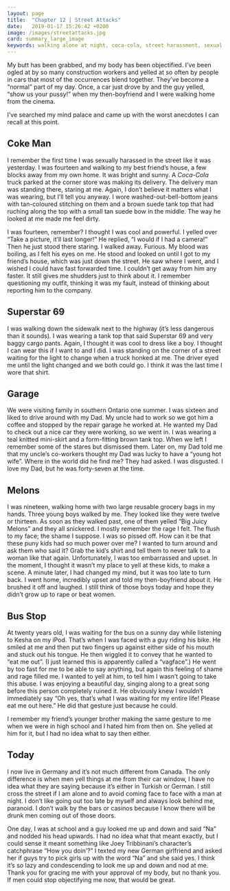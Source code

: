 ```yaml
---
layout: page
title:  "Chapter 12 | Street Attacks"
date:   2019-01-17 15:26:42 +0200
image: /images/streetattacks.jpg
card: summary_large_image
keywords: walking alone at night, coca-cola, street harassment, sexual harassment, oogling, everyday sexism, vag face, objectification of women, sexualisation of women
---
```

My butt has been grabbed, and my body has been objectified. I’ve been ogled at by so many construction workers and yelled at so often by people in cars that most of the occurrences blend together. They’ve become a “normal” part of my day. Once, a car just drove by and the guy yelled, “show us your pussy!” when my then-boyfriend and I were walking home from the cinema.

I’ve searched my mind palace and came up with the worst anecdotes I can recall at this point.

## Coke Man
I remember the first time I was sexually harassed in the street like it was yesterday. I was fourteen and walking to my best friend’s house, a few blocks away from my own home. It was bright and sunny. A *Coca-Cola* truck parked at the corner store was making its delivery. The delivery man was standing there, staring at me. Again, I don’t believe it matters what I was wearing, but I’ll tell you anyway. I wore washed-out-bell-bottom jeans with tan-coloured stitching on them and a brown suede tank top that had ruching along the top with a small tan suede bow in the middle. The way he looked at me made me feel dirty. 

I was fourteen, remember? I thought I was cool and powerful. I yelled over “Take a picture, it’ll last longer!” He replied, “I would if I had a camera!” Then he just stood there staring. I walked away. Furious. My blood was boiling, as I felt his eyes on me. He stood and looked on until I got to my friend’s house, which was just down the street. He saw where I went, and I wished I could have fast forwarded time. I couldn’t get away from him any faster. It still gives me shudders just to think about it. I remember questioning my outfit, thinking it was my fault, instead of thinking about reporting him to the company.

## Superstar 69
I was walking down the sidewalk next to the highway (it’s less dangerous than it sounds). I was wearing a tank top that said Superstar 69 and very baggy cargo pants. Again, I thought it was cool to dress like a boy. I thought I can wear this if I want to and I did. I was standing on the corner of a street waiting for the light to change when a truck honked at me. The driver eyed me until the light changed and we both could go. I think it was the last time I wore that shirt.

## Garage
We were visiting family in southern Ontario one summer. I was sixteen and liked to drive around with my Dad. My uncle had to work so we got him a coffee and stopped by the repair garage he worked at. He wanted my Dad to check out a nice car they were working, so we went in. I was wearing a teal knitted mini-skirt and a form-fitting brown tank top. When we left I remember some of the stares but dismissed them. Later on, my Dad told me that my uncle’s co-workers thought my Dad was lucky to have a “young hot wife”. Where in the world did he find me? They had asked. I was disgusted. I love my Dad, but he was forty-seven at the time. 

## Melons
I was nineteen, walking home with two large reusable grocery bags in my hands. Three young boys walked by me. They looked like they were twelve or thirteen. As soon as they walked past, one of them yelled “Big Juicy Melons” and they all snickered. I mostly remember the rage I felt. The flush to my face; the shame I suppose. I was so pissed off. How can it be that these puny kids had so much power over me? I wanted to turn around and ask them who said it? Grab the kid’s shirt and tell them to never talk to a woman like that again. Unfortunately, I was too embarrassed and upset. In the moment, I thought it wasn’t my place to yell at these kids, to make a scene. A minute later, I had changed my mind, but it was too late to turn back. I went home, incredibly upset and told my then-boyfriend about it. He brushed it off and laughed. I still think of those boys today and hope they didn’t grow up to rape or beat women.

## Bus Stop
At twenty years old, I was waiting for the bus on a sunny day while listening to Kesha on my iPod. That’s when I was faced with a guy riding his bike. He smiled at me and then put two fingers up against either side of his mouth and stuck out his tongue. He then wiggled it to convey that he wanted to “eat me out”. (I just learned this is apparently called a “vagface”.) He went by too fast for me to be able to say anything, but again this feeling of shame and rage filled me. I wanted to yell at him, to tell him I wasn’t going to take this abuse. I was enjoying a beautiful day, singing along to a great song before this person completely ruined it. He obviously knew I wouldn’t immediately say “Oh yes, that’s what I was waiting for my entire life! Please eat me out here.” He did that gesture just because he could.

I remember my friend’s younger brother making the same gesture to me when we were in high school and I hated him from then on. She yelled at him for it, but I had no idea what to say then either.

## Today
I now live in Germany and it’s not much different from Canada. The only difference is when men yell things at me from their car window, I have no idea what they are saying because it’s either in Turkish or German. I still cross the street if I am alone and to avoid coming face to face with a man at night. I don’t like going out too late by myself and always look behind me, paranoid. I don’t walk by the bars or casinos because I know there will be drunk men coming out of those doors. 

One day, I was at school and a guy looked me up and down and said “Na” and nodded his head upwards. I had no idea what that meant exactly, but I could sense it meant something like Joey Tribbinani’s character’s catchphrase “How you doin’?” I texted my new German girlfriend and asked her if guys try to pick girls up with the word “Na” and she said yes. I think it’s so lazy and condescending to look me up and down and nod at me. Thank you for gracing me with your approval of my body, but no thank you. If men could stop objectifying me now, that would be great.
